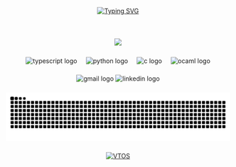 <!-- hello and name -->
<div>
  <p align="center">
    <!-- Typing SVG by DenverCoder1 - https://github.com/DenverCoder1/readme-typing-svg -->
    <a href="https://git.io/typing-svg">
      <img src="https://readme-typing-svg.demolab.com?font=Fira+Code&pause=1000&color=F792DB&center=true&vCenter=true&multiline=true&width=435&height=75&lines=Hi!;My+name+is+Sable" alt="Typing SVG" />
    </a>
  </p>
</div>
<br>
<!-- update -->

###
<p align="center">
  <picture>
    <source
      srcset="https://github-readme-stats.vercel.app/api/top-langs/?username=TheOkayDev&layout=compact&theme=omni"
      media="(prefers-color-scheme: dark)"
    />
    <source 
      srcset="https://github-readme-stats.vercel.app/api/top-langs/?username=TheOkayDev&layout=compact&theme=buefy"
      media="(prefers-color-scheme: light)"
    />
    <img src="https://github-readme-stats.vercel.app/api/top-langs/?username=TheOkayDev&layout=compact" />
  </picture>
</p>

###

<div align="center">
  <img src="https://cdn.jsdelivr.net/gh/devicons/devicon/icons/typescript/typescript-original.svg" height="30" alt="typescript logo"  />
  <img width="12" />
  <img src="https://cdn.jsdelivr.net/gh/devicons/devicon/icons/python/python-original.svg" height="30" alt="python logo"  />
  <img width="12" />
  <img src="https://cdn.jsdelivr.net/gh/devicons/devicon/icons/c/c-original.svg" height="30" alt="c logo"  />
  <img width="12" />
  <img src="https://cdn.jsdelivr.net/gh/devicons/devicon/icons/ocaml/ocaml-original.svg" height="30" alt="ocaml logo"  />
</div>

###

<div align="center">
  <img src="https://img.shields.io/static/v1?message=Gmail&logo=gmail&label=&color=D14836&logoColor=white&labelColor=&style=for-the-badge" height="35" alt="gmail logo"  />
  <img src="https://img.shields.io/static/v1?message=LinkedIn&logo=linkedin&label=&color=0077B5&logoColor=white&labelColor=&style=for-the-badge" height="35" alt="linkedin logo"  />
</div>

###

<!-- snake decoration -->
<div>
  <p align="center">
    <img src="https://raw.githubusercontent.com/Sable-20/Sable-20/output/snake.svg" alt="Snake animation" />
  </p>
</div>

###

<div>
  <p align="center">
    <a href="https://github.com/Sable-20/VTOS" target="_blank">
      <picture>
        <source
          srcset="https://github-readme-stats.vercel.app/api/pin/?username=Sable-20&repo=VTOS&theme=omni"
          media="(prefers-color-scheme: dark)"
        />
        <source 
          srcset="https://github-readme-stats.vercel.app/api/pin/?username=Sable-20&repo=VTOS&theme=buefy"
          media="(prefers-color-scheme: light)"
        />
        <img src="https://github-readme-stats.vercel.app/api/pin/?username=Sable-20&repo=VTOS" alt="VTOS" />
      </picture>
    </a>
  </p>
</div>

